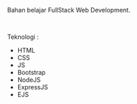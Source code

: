 <p>Bahan belajar FullStack Web Development.</p>
</br>
<p>Teknologi :</p>

<ul>
  <li>HTML</li>
  <li>CSS</li>
  <li>JS</li>
  <li>Bootstrap</li>
  <li>NodeJS</li>
  <li>ExpressJS</li>
  <li>EJS</li>
</ul>

